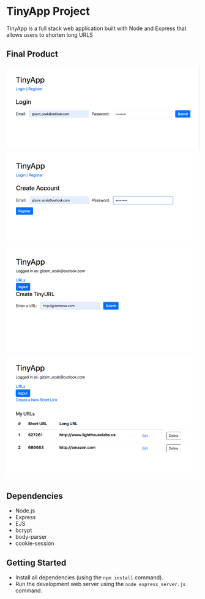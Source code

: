 # TinyApp Project

TinyApp is a full stack web application built with Node and Express that allows users to shorten long URLS

## Final Product

!["Screenshot of login Page"](https://github.com/gizemocak/tiny-app/blob/add-screenshots/docs/Login.png)
!["Screenshot of registration Page"](https://github.com/gizemocak/tiny-app/blob/add-screenshots/docs/Register.png)
!["Screenshot of create Tiny URL Page"](https://github.com/gizemocak/tiny-app/blob/add-screenshots/docs/Create_Tiny_URL.png)
!["Screenshot of show Tiny URL Page"](https://github.com/gizemocak/tiny-app/blob/add-screenshots/docs/Show_TIny_URLS.png)

## Dependencies

- Node.js
- Express
- EJS
- bcrypt
- body-parser
- cookie-session

## Getting Started

- Install all dependencies (using the `npm install` command).
- Run the development web server using the `node express_server.js` command.
